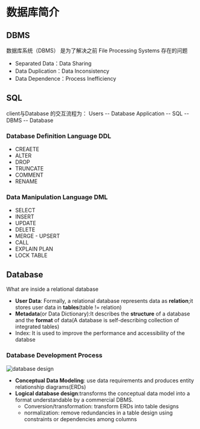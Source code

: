 # 数据库简介

## DBMS

数据库系统（DBMS） 是为了解决之前 File Processing Systems 存在的问题

- Separated Data：Data Sharing
- Data Duplication：Data Inconsistency
- Data Dependence：Process Inefficiency

## SQL

client与Database 的交互流程为：
Users -- Database Application -- SQL -- DBMS -- Database

### Database Definition Language DDL

- CREAETE
- ALTER
- DROP
- TRUNCATE
- COMMENT
- RENAME

### Data Manipulation Language DML

- SELECT
- INSERT
- UPDATE
- DELETE
- MERGE - UPSERT
- CALL
- EXPLAIN PLAN
- LOCK TABLE

## Database

What are inside a relational database

- **User Data**: Formally, a relational database represents data as **relation**;it stores user data in **tables**(table != relation)
- **Metadata**(or Data Dictionary):It describes the **structure** of a database and the **format** of data(A database is self-describing collection of integrated tables)
- Index: It is used to improve the performance and accessibility of the databse

### Database Development Process

![database design](https://blog-1300663127.cos.ap-shanghai.myqcloud.com/BackEnd_Notes/database/database-dev.png)

- **Conceptual Data Modeling**: use data requirements and produces entity relationship diagrams(ERDs)
- **Logical database design**:transforms the conceptual data model into a format understandable by a commercial DBMS.
  - Conversion/transformation: transform ERDs into table designs
  - normalization: remove redundancies in a table design using constraints or dependencies among columns

